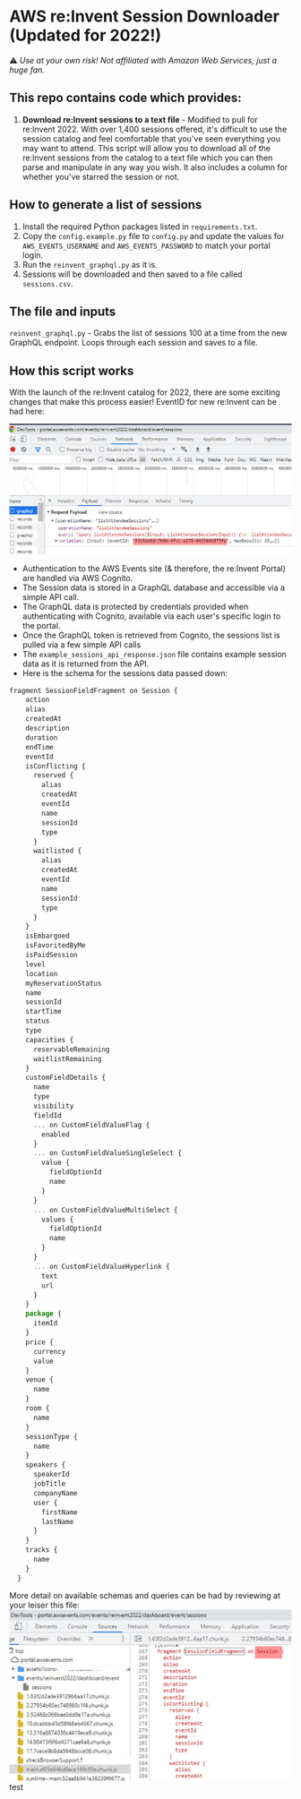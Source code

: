 # AWS re:Invent Session Downloader (Updated for 2022!)

⚠️ *Use at your own risk! Not affiliated with Amazon Web Services, just a huge fan.*

## This repo contains code which provides:

1. **Download re:Invent sessions to a text file** - Modified to pull for re:Invent 2022.  With over 1,400 sessions offered, it's difficult to use the session catalog and feel comfortable that you've seen everything you may want to attend. This script will allow you to download all of the re:Invent sessions from the catalog to a text file which you can then parse and manipulate in any way you wish. It also includes a column for whether you've starred the session or not.

## How to generate a list of sessions

1. Install the required Python packages listed in `requirements.txt`.
2. Copy the `config.example.py` file to `config.py` and update the values for `AWS_EVENTS_USERNAME` and `AWS_EVENTS_PASSWORD` to match your portal login.
3. Run the `reinvent_graphql.py` as it is.
4. Sessions will be downloaded and then saved to a file called `sessions.csv`.

## The file and inputs

`reinvent_graphql.py` - Grabs the list of sessions 100 at a time from the new GraphQL endpoint. Loops through each session and saves to a file.

## How this script works

With the launch of the re:Invent catalog for 2022, there are some exciting changes that make this process easier!  EventID for new re:Invent can be had here:

![Get EventID](GatherEventID.jpg)

- Authentication to the AWS Events site (& therefore, the re:Invent Portal) are handled via AWS Cognito.
- The Session data is stored in a GraphQL database and accessible via a simple API call.
- The GraphQL data is protected by credentials provided when authenticating with Cognito, available via each user's specific login to the portal.
- Once the GraphQL token is retrieved from Cognito, the sessions list is pulled via a few simple API calls
- The `example_sessions_api_response.json` file contains example session data as it is returned from the API.
- Here is the schema for the sessions data passed down:
```javascript
fragment SessionFieldFragment on Session {
    action
    alias
    createdAt
    description
    duration
    endTime
    eventId
    isConflicting {
      reserved {
        alias
        createdAt
        eventId
        name
        sessionId
        type
      }
      waitlisted {
        alias
        createdAt
        eventId
        name
        sessionId
        type
      }
    }
    isEmbargoed
    isFavoritedByMe
    isPaidSession
    level
    location
    myReservationStatus
    name
    sessionId
    startTime
    status
    type
    capacities {
      reservableRemaining
      waitlistRemaining
    }
    customFieldDetails {
      name
      type
      visibility
      fieldId
      ... on CustomFieldValueFlag {
        enabled
      }
      ... on CustomFieldValueSingleSelect {
        value {
          fieldOptionId
          name
        }
      }
      ... on CustomFieldValueMultiSelect {
        values {
          fieldOptionId
          name
        }
      }
      ... on CustomFieldValueHyperlink {
        text
        url
      }
    }
    package {
      itemId
    }
    price {
      currency
      value
    }
    venue {
      name
    }
    room {
      name
    }
    sessionType {
      name
    }
    speakers {
      speakerId
      jobTitle
      companyName
      user {
        firstName
        lastName
      }
    }
    tracks {
      name
    }
  }
```
  More detail on available schemas and queries can be had by reviewing at your leiser this file:
  ![Get GraphQL Schemas](GatherSchema.jpg)
test
